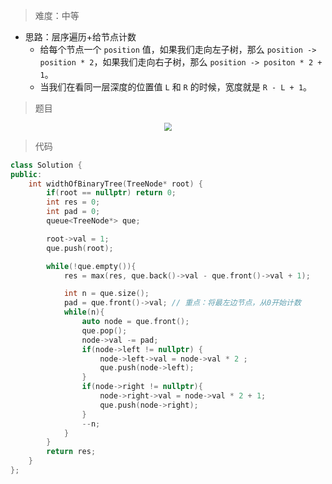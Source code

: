 > 难度：中等
- 思路：层序遍历+给节点计数
  - 给每个节点一个 `position` 值，如果我们走向左子树，那么 `position -> position * 2`，如果我们走向右子树，那么 `position -> positon * 2 + 1`。
  - 当我们在看同一层深度的位置值 `L` 和 `R` 的时候，宽度就是 `R - L + 1`。


> 题目

<div align="center" style="zoom:80%"><img src="./pic/662-1.png"></div>

> 代码

```cpp
class Solution {
public:
    int widthOfBinaryTree(TreeNode* root) {
        if(root == nullptr) return 0;
        int res = 0;
        int pad = 0;
        queue<TreeNode*> que;

        root->val = 1;
        que.push(root);

        while(!que.empty()){
            res = max(res, que.back()->val - que.front()->val + 1);

            int n = que.size();
            pad = que.front()->val; // 重点：将最左边节点，从0开始计数
            while(n){
                auto node = que.front();
                que.pop();
                node->val -= pad;
                if(node->left != nullptr) {
                    node->left->val = node->val * 2 ;
                    que.push(node->left);
                }
                if(node->right != nullptr){
                    node->right->val = node->val * 2 + 1;
                    que.push(node->right);
                }
                --n;
            }
        }
        return res;
    }
};
```